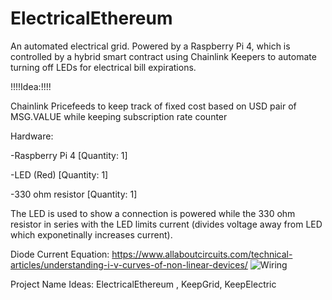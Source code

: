# ElectricalEthereum

An automated electrical grid.
Powered by a Raspberry Pi 4, which is controlled by a hybrid smart contract using Chainlink Keepers to automate turning off LEDs for electrical bill expirations.

!!!!Idea:!!!!

Chainlink Pricefeeds to keep track of fixed cost based on USD pair of MSG.VALUE while keeping subscription rate counter

Hardware: 

-Raspberry Pi 4 [Quantity: 1]

-LED (Red) [Quantity: 1]

-330 ohm resistor [Quantity: 1]

The LED is used to show a connection is powered while the 330 ohm resistor in series with the LED limits current (divides voltage away from LED which exponetinally increases current).

Diode Current Equation: https://www.allaboutcircuits.com/technical-articles/understanding-i-v-curves-of-non-linear-devices/
<img src="https://github.com/MarcusWentz/ElectricalEthereum/blob/main/images/diode_graph.png" alt="Wiring"/>

Project Name Ideas: ElectricalEthereum , KeepGrid, KeepElectric  

